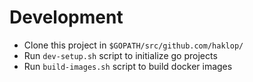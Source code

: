 # Development

* Clone this project in `$GOPATH/src/github.com/haklop/`
* Run `dev-setup.sh` script to initialize go projects
* Run `build-images.sh` script to build docker images 
